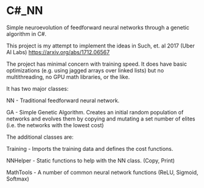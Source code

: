 # C#_NN
Simple neuroevolution of feedforward neural networks through a genetic algorithm in C#.

This project is my attempt to implement the ideas in Such, et. al 2017 (Uber AI Labs)
https://arxiv.org/abs/1712.06567

The project has minimal concern with training speed. It does have basic optimizations (e.g. using jagged arrays over linked lists) but no multithreading, no GPU math libraries, or the like.

It has two major classes:

  NN - Traditional feedforward neural network.
  
  GA - Simple Genetic Algorithm. Creates an initial random population of networks and evolves them by copying and mutating a set number of elites (i.e. the networks with the lowest cost)

The additional classes are:

  Training - Imports the training data and defines the cost functions.
  
  NNHelper - Static functions to help with the NN class. (Copy, Print)
  
  MathTools - A number of common neural network functions (ReLU, Sigmoid, Softmax)

